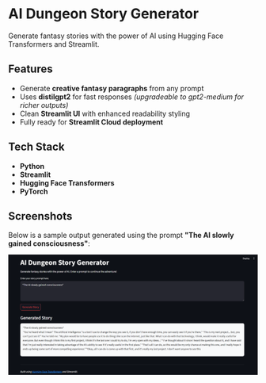 #  AI Dungeon Story Generator

Generate fantasy stories with the power of AI using Hugging Face Transformers and Streamlit.

##  Features

- Generate **creative fantasy paragraphs** from any prompt
- Uses **distilgpt2** for fast responses *(upgradeable to gpt2-medium for richer outputs)*
- Clean **Streamlit UI** with enhanced readability styling
- Fully ready for **Streamlit Cloud deployment**

## Tech Stack

- **Python**
- **Streamlit**
- **Hugging Face Transformers**
- **PyTorch**


##  Screenshots

Below is a sample output generated using the prompt **"The AI slowly gained consciousness"**:

![AI Dungeon Story Generator Screenshot](./Screenshot%202025-07-07%20124803.png)
